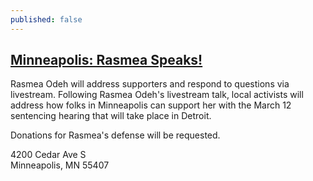 ```yaml
---
published: false
---
```


## [Minneapolis: Rasmea Speaks!](https://www.facebook.com/events/335491259984824/)

Rasmea Odeh will address supporters and respond to questions via livestream. Following Rasmea Odeh's livestream talk, local activists will address how folks in Minneapolis can support her with the March 12 sentencing hearing that will take place in Detroit. 

Donations for Rasmea's defense will be requested.

4200 Cedar Ave S
<br>Minneapolis, MN 55407